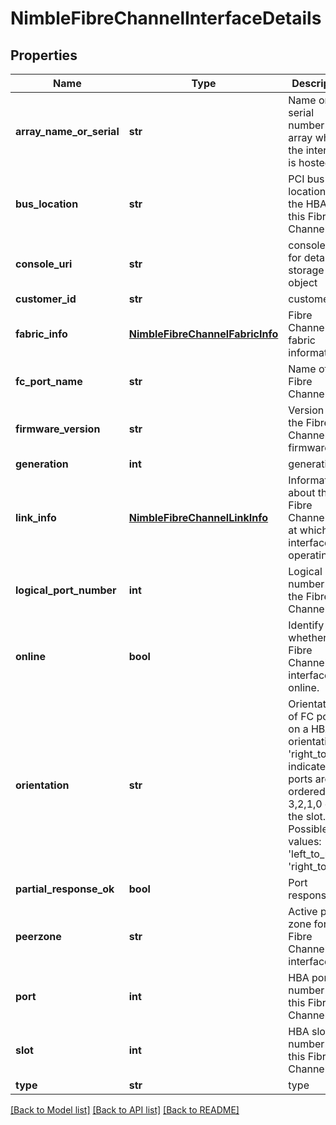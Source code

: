 # NimbleFibreChannelInterfaceDetails

## Properties
Name | Type | Description | Notes
------------ | ------------- | ------------- | -------------
**array_name_or_serial** | **str** | Name or serial number of array where the interface is hosted. | [optional] 
**bus_location** | **str** | PCI bus location of the HBA for this Fibre Channel port. | [optional] 
**console_uri** | **str** | consoleUri for detailed storage object | [optional] 
**customer_id** | **str** | customerId | [optional] 
**fabric_info** | [**NimbleFibreChannelFabricInfo**](NimbleFibreChannelFabricInfo.md) | Fibre Channel fabric information. | [optional] 
**fc_port_name** | **str** | Name of Fibre Channel port. | [optional] 
**firmware_version** | **str** | Version of the Fibre Channel firmware. | [optional] 
**generation** | **int** | generation | [optional] 
**link_info** | [**NimbleFibreChannelLinkInfo**](NimbleFibreChannelLinkInfo.md) | Information about the Fibre Channel link at which interface is operating. | [optional] 
**logical_port_number** | **int** | Logical port number for the Fibre Channel port. | [optional] 
**online** | **bool** | Identify whether the Fibre Channel interface is online. | [optional] 
**orientation** | **str** | Orientation of FC ports on a HBA. An orientation of &#39;right_to_left&#39; indicates that ports are ordered as 3,2,1,0 on the slot. Possible values: &#39;left_to_right&#39;, &#39;right_to_left&#39;. | [optional] 
**partial_response_ok** | **bool** | Port response. | [optional] 
**peerzone** | **str** | Active peer zone for this Fibre Channel interface. | [optional] 
**port** | **int** | HBA port number for this Fibre Channel port. | [optional] 
**slot** | **int** | HBA slot number for this Fibre Channel port. | [optional] 
**type** | **str** | type | [optional] 

[[Back to Model list]](../README.md#documentation-for-models) [[Back to API list]](../README.md#documentation-for-api-endpoints) [[Back to README]](../README.md)


